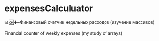 # expensesCalculuator
📊🆗➕➖Финансовый счетчик недельных расходов (изучение массивов)

Financial counter of weekly expenses (my study of arrays)
